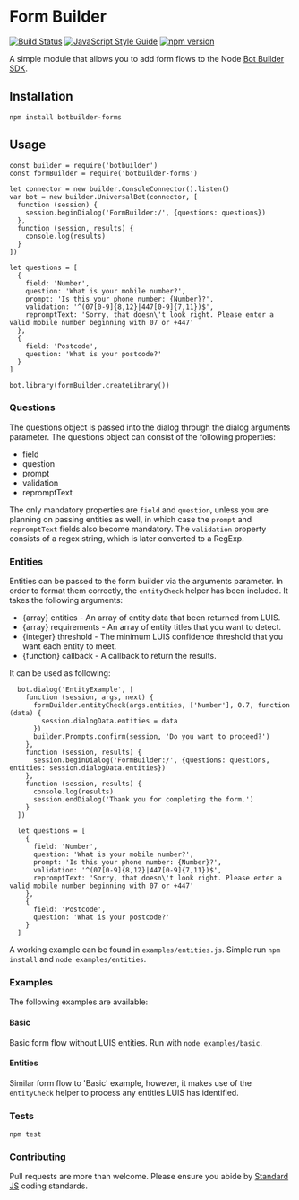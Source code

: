 # Form Builder

[![Build Status](https://travis-ci.org/tombarton/botbuilder-forms.svg?branch=master)](https://travis-ci.org/tombarton/botbuilder-forms)
[![JavaScript Style Guide](https://img.shields.io/badge/code_style-standard-brightgreen.svg)](https://standardjs.com)
[![npm version](https://badge.fury.io/js/botbuilder-forms.svg)](https://badge.fury.io/js/botbuilder-forms)

A simple module that allows you to  add form flows to the Node [Bot Builder SDK](https://github.com/Microsoft/BotBuilder).

## Installation

  `npm install botbuilder-forms`

## Usage

  ```
  const builder = require('botbuilder')
  const formBuilder = require('botbuilder-forms')

  let connector = new builder.ConsoleConnector().listen()
  var bot = new builder.UniversalBot(connector, [
    function (session) {
      session.beginDialog('FormBuilder:/', {questions: questions})
    },
    function (session, results) {
      console.log(results)
    }
  ])

  let questions = [
    {
      field: 'Number',
      question: 'What is your mobile number?',
      prompt: 'Is this your phone number: {Number}?',
      validation: '^(07[0-9]{8,12}|447[0-9]{7,11})$',
      repromptText: 'Sorry, that doesn\'t look right. Please enter a valid mobile number beginning with 07 or +447'
    },
    {
      field: 'Postcode',
      question: 'What is your postcode?'
    }
  ]

  bot.library(formBuilder.createLibrary())
  ```

### Questions

The questions object is passed into the dialog through the dialog arguments parameter. The questions object can consist of the following properties:

  * field
  * question
  * prompt
  * validation
  * repromptText

The only mandatory properties are `field` and `question`, unless you are planning on passing entities as well, in which case the `prompt` and `repromptText` fields also become mandatory. The `validation` property consists of a regex string, which is later converted to a RegExp.

### Entities

Entities can be passed to the form builder via the arguments parameter. In order to format them correctly, the `entityCheck` helper has been included. It takes the following arguments:

* {array} entities - An array of entity data that been returned from LUIS.
* {array} requirements - An array of entity titles that you want to detect.
* {integer} threshold - The minimum LUIS confidence threshold that you want each entity to meet.
* {function} callback - A callback to return the results.

 It can be used as following:

```
  bot.dialog('EntityExample', [
    function (session, args, next) {
      formBuilder.entityCheck(args.entities, ['Number'], 0.7, function (data) {
        session.dialogData.entities = data
      })
      builder.Prompts.confirm(session, 'Do you want to proceed?')
    },
    function (session, results) {
      session.beginDialog('FormBuilder:/', {questions: questions, entities: session.dialogData.entities})
    },
    function (session, results) {
      console.log(results)
      session.endDialog('Thank you for completing the form.')
    }
  ])

  let questions = [
    {
      field: 'Number',
      question: 'What is your mobile number?',
      prompt: 'Is this your phone number: {Number}?',
      validation: '^(07[0-9]{8,12}|447[0-9]{7,11})$',
      repromptText: 'Sorry, that doesn\'t look right. Please enter a valid mobile number beginning with 07 or +447'
    },
    {
      field: 'Postcode',
      question: 'What is your postcode?'
    }
  ]
```

A working example can be found in `examples/entities.js`. Simple run `npm install` and `node examples/entities`.

### Examples

The following examples are available:

#### Basic

Basic form flow without LUIS entities. Run with `node examples/basic`.

#### Entities

Similar form flow to 'Basic' example, however, it makes use of the `entityCheck` helper to process any entities LUIS has identified.

### Tests

  `npm test`

### Contributing

Pull requests are more than welcome. Please ensure you abide by [Standard JS](https://standardjs.com/) coding standards.
